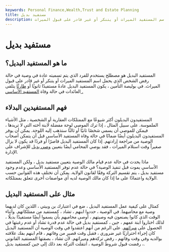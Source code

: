 ```yaml
---
keywords: Personal Finance,Wealth,Trust and Estate Planning
title: مستفيد بديل
description: المستفيد البديل هو مصطلح يستخدم للفرد الذي يتم تسميته عادة في وصية في حالة رفض الشخص الذي يحمل اسم المستفيد الميراث أو يتنكر أو غير قادر على قبول الميراث.
---
```


# مستفيد بديل
## ما هو المستفيد البديل؟

المستفيد البديل هو مصطلح يستخدم للفرد الذي يتم تسميته عادة في وصية في حالة رفض الشخص الذي يحمل اسم المستفيد الميراث أو يتنكر أو غير قادر على قبول الميراث. في بوليصة التأمين ، يكون المستفيد البديل عادةً مستفيدًا ثانويًا أو [طارئًا](/contingent_beneficiary) يتلقى العائدات في حالة وفاة [المستفيد الأساسي .](/primary-beneficiary)

## فهم المستفيدين البدلاء

المستفيدون البديلون أكثر شيوعًا مع الممتلكات العقارية أو الشخصية ، مثل الأشياء الملموسة. على سبيل المثال ، إذا ترك الموصي لوحة مفضلة لابنة أخته التي لا تريدها ، فيمكن للموصي أن يسمي شخصًا ثانيًا أو ثالثًا ستذهب إليه اللوحة. يمكن أن يوفر المستفيدون البديلون أيضًا ضمانًا في حالة وفاة المستفيد الأساسي قبل أن يتمكن أصحاب الوصية من مراجعة إرادتهم. إذا كان المستفيد البديل قاصرًا أو فردًا قد يكون لا يزال صغيراً وقت استلام الميراث ، فقد يوصي المحامي أيضًا بتعيين [وصي بديل](/guardian) للإشراف على الإدارة.

ماذا يحدث في حالة عدم قيام مالك الوصية بتعيين مستفيد بديل ، ولكن المستفيد الأساسي يموت قبل تنفيذ الوصية؟ في حالة عدم توفر المستفيد الأساسي وعدم وجود مستفيد بديل ، يتم تقسيم التركة وفقًا لقانون الولاية. يمكن أن تختلف هذه القوانين حسب الولاية واعتمادًا على ما إذا كان مالك الوصية لديه أي مواصفات أخرى تتعلق بممتلكاته.

## مثال على المستفيد البديل

كمثال على كيفية عمل المستفيد البديل ، ضع في اعتبارك بن وبيتي ، اللذين كان لديهما وصية مع محاميهما. في الوصية ، حددوا ابنهم ، تشاد ، كمستفيد من ممتلكاتهم. وأثناء الوقت الذي كانوا يصنعون فيه وصيتهم ، أوصى محاميهم بأن يسموا أيضًا مستفيدًا بديلًا ، لذلك اختاروا ابنة عمهم ، جين ، كمستفيد بديل في حالة عدم قدرة تشاد أو عدم رغبتها في الحصول على [ميراثهم](/inheritance). على الرغم من أنهم اعتقدوا في وقت الوصية أن المستفيد البديل كان إجراء احترازيًا غير ضروري ، فقبل وقت قصير من وفاتهم ، قام ابنهم بفك علاقته بوالديه وفي وقت وفاتهم ، رفض تركةهم وميراثهم. لأن تشاد ، بصفتها المستفيد القانوني ، رفضت قبول شروط الوصية ، انتقلت التركة بعد ذلك إلى جين كمستفيد بديل.

